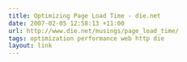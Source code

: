 ```yaml
---
title: Optimizing Page Load Time - die.net
date: 2007-02-05 12:58:13 +11:00
url: http://www.die.net/musings/page_load_time/
tags: optimization performance web http die
layout: link
---
```

